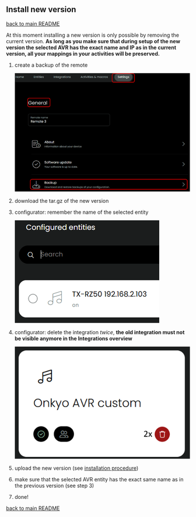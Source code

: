 ## Install new version

[back to main README](../README.md#install-new-version)

At this moment installing a new version is only possible by removing the current version. **As long as you make sure that during setup of the new version the selected AVR has the exact name and IP as in the current version, all your mappings in your activities will be preserved.**

1. create a backup of the remote

   ![](../screenshots/backup.png)

2. download the tar.gz of the new version
3. configurator: remember the name of the selected entity

   ![](../screenshots/entity.png)

4. configurator: delete the integration _twice_, **the old integration must not be visible anymore in the Integrations overview**

   ![](../screenshots/delete2x.png)

5. upload the new version (see [installation procedure](./installation.md#installation))
6. make sure that the selected AVR entity has the exact same name as in the previous version (see step 3)
7. done!

[back to main README](../README.md#install-new-version)
